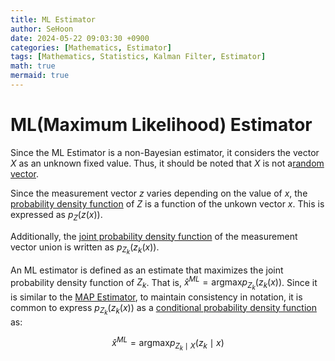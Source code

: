 ```yaml
---
title: ML Estimator
author: SeHoon
date: 2024-05-22 09:03:30 +0900
categories: [Mathematics, Estimator]
tags: [Mathematics, Statistics, Kalman Filter, Estimator]
math: true
mermaid: true
---
```


# ML(Maximum Likelihood) Estimator

Since the ML Estimator is a non-Bayesian estimator, it considers the vector $X$ as an unknown fixed value. Thus, it should be noted that $X$ is not a[random vector](https://csh970605.github.io/posts/Rand_Vector/).<br>

Since the measurement vector $z$ varies depending on the value of $x$, the [probability density function](https://csh970605.github.io/posts/Probability_RandomVector/#probability-density-function) of $Z$ is a function of the unkown vector $x$. This is expressed as $p_{Z}(z(x))$.<br>

Additionally, the [joint probability density function](https://csh970605.github.io/posts/Probability_RandomVector/#joint-probability-function) of the measurement vector union is written as $p_{Z_{k}}(z_{k}(x))$.<br>

An ML estimator is defined as an estimate that maximizes the joint probability density function of $Z_{k}$. That is, $\hat{x}^{ML} = \text{argmax} p_{Z_{k}}(z_{k}(x))$. Since it is similar to the [MAP Estimator](https://csh970605.github.io/posts/MAP_Estimator/), to maintain consistency in notation, it is common to express $p_{Z_{k}}(z_{k}(x))$ as a [conditional probability density function](https://csh970605.github.io/posts/Probability_RandomVector/#conditional-probability) as:

<center>

$\hat{x}^{ML} = \text{argmax} p_{Z_{k}\mid X}(z_{k}\mid x)$
</center>

